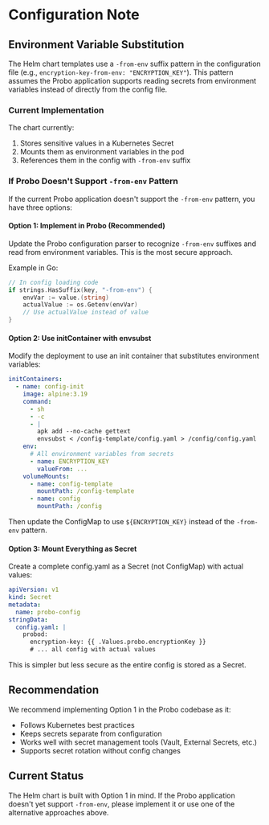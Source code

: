 # Configuration Note

## Environment Variable Substitution

The Helm chart templates use a `-from-env` suffix pattern in the configuration file (e.g., `encryption-key-from-env: "ENCRYPTION_KEY"`). This pattern assumes the Probo application supports reading secrets from environment variables instead of directly from the config file.

### Current Implementation

The chart currently:
1. Stores sensitive values in a Kubernetes Secret
2. Mounts them as environment variables in the pod
3. References them in the config with `-from-env` suffix

### If Probo Doesn't Support `-from-env` Pattern

If the current Probo application doesn't support the `-from-env` pattern, you have three options:

#### Option 1: Implement in Probo (Recommended)

Update the Probo configuration parser to recognize `-from-env` suffixes and read from environment variables. This is the most secure approach.

Example in Go:
```go
// In config loading code
if strings.HasSuffix(key, "-from-env") {
    envVar := value.(string)
    actualValue := os.Getenv(envVar)
    // Use actualValue instead of value
}
```

#### Option 2: Use initContainer with envsubst

Modify the deployment to use an init container that substitutes environment variables:

```yaml
initContainers:
  - name: config-init
    image: alpine:3.19
    command:
      - sh
      - -c
      - |
        apk add --no-cache gettext
        envsubst < /config-template/config.yaml > /config/config.yaml
    env:
      # All environment variables from secrets
      - name: ENCRYPTION_KEY
        valueFrom: ...
    volumeMounts:
      - name: config-template
        mountPath: /config-template
      - name: config
        mountPath: /config
```

Then update the ConfigMap to use `${ENCRYPTION_KEY}` instead of the `-from-env` pattern.

#### Option 3: Mount Everything as Secret

Create a complete config.yaml as a Secret (not ConfigMap) with actual values:

```yaml
apiVersion: v1
kind: Secret
metadata:
  name: probo-config
stringData:
  config.yaml: |
    probod:
      encryption-key: {{ .Values.probo.encryptionKey }}
      # ... all config with actual values
```

This is simpler but less secure as the entire config is stored as a Secret.

## Recommendation

We recommend implementing Option 1 in the Probo codebase as it:
- Follows Kubernetes best practices
- Keeps secrets separate from configuration
- Works well with secret management tools (Vault, External Secrets, etc.)
- Supports secret rotation without config changes

## Current Status

The Helm chart is built with Option 1 in mind. If the Probo application doesn't yet support `-from-env`, please implement it or use one of the alternative approaches above.
